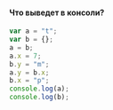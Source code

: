 #### Что выведет в консоли?
``` javascript
var a = "t";
var b = {};
a = b;
a.x = 7;
b.y = "m";
a.y = b.x;
b.x = "p";
console.log(a);
console.log(b);
```
